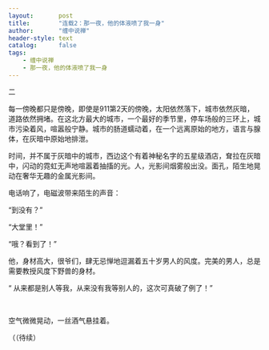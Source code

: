 ```yaml
---
layout:       post
title:        "连载2：那一夜，他的体液喷了我一身"
author:       "缠中说禅"
header-style: text
catalog:      false
tags:
    - 缠中说禅
    - 那一夜，他的体液喷了我一身
---
```


二

 


每一傍晚都只是傍晚，即使是911第2天的傍晚，太阳依然落下，城市依然灰暗，道路依然拥堵。在这北方最大的城市，一个最好的季节里，停车场般的三环上，城市污染着风，喧嚣般宁静。城市的肠道蠕动着，在一个远离原始的地方，语言与腺体，在灰暗中原始地排泄。

 


时间，并不属于灰暗中的城市，西边这个有着神秘名字的五星级酒店，耷拉在灰暗中，闪动的霓虹无声地喧嚣着抽搐的光。人，光影间烟雾般出没。面孔，陌生地晃动在奢华无趣的金属光影间。

 


电话响了，电磁波带来陌生的声音：

 


“到没有？”


“大堂里！”


“哦？看到了！”

 


 他，身材高大，很爷们，肆无忌惮地逗漏着五十岁男人的风度。完美的男人，总是需要教授风度下野兽的身材。

 


“ 从来都是别人等我，从来没有我等别人的，这次可真破了例了！”

 


​     

空气微微晃动，一丝酒气悬挂着。

 

 



（（待续）
